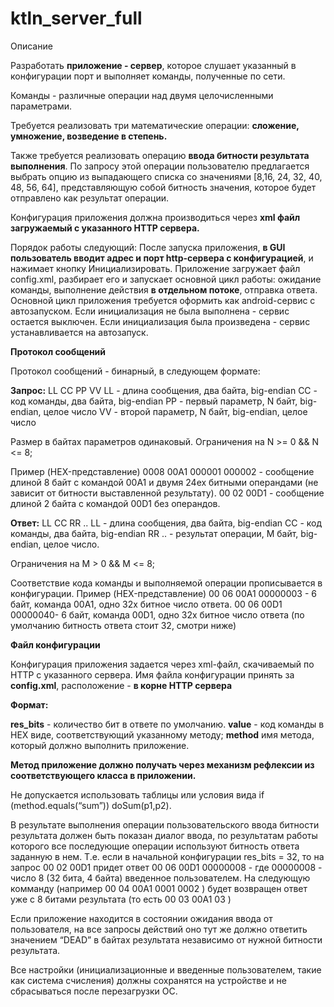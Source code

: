 # ktln_server_full

Описание

Разработать <b>приложение - сервер</b>, которое слушает указанный в конфигурации порт
и выполняет команды, полученные по сети.

Команды - различные операции над двумя целочисленными параметрами.

Требуется реализовать три математические операции: <b>сложение, умножение,
возведение в степень.</b>

Также требуется реализовать операцию <b>ввода битности результата выполнения</b>.
По запросу этой операции пользователю предлагается выбрать опцию из
выпадающего списка со значениями [8,16, 24, 32, 40, 48, 56, 64], представляющую
собой битность значения, которое будет отправлено как результат операции.

Конфигурация приложения должна производиться через <b>xml файл загружаемый с
указанного HTTP сервера.</b>

Порядок работы следующий:
После запуска приложения, <b>в GUI пользователь вводит адрес и порт http-сервера
с конфигурацией</b>, и нажимает кнопку Инициализировать.
Приложение загружает файл config.xml, разбирает его и запускает основной цикл
работы: ожидание команды, выполнение действия <b>в отдельном потоке</b>, отправка
ответа.
Основной цикл приложения требуется оформить как android-сервис с автозапуском.
Если инициализация не была выполнена - сервис остается выключен. Если
инициализация была произведена - сервис устанавливается на автозапуск.

<b>Протокол сообщений</b>

Протокол сообщений - бинарный, в следующем формате:

<b>Запрос:</b>
LL CC PP VV
LL - длина сообщения, два байта, big-endian
CC - код команды, два байта, big-endian
PP - первый параметр, N байт, big-endian, целое число
VV - второй параметр, N байт, big-endian, целое число

Размер в байтах параметров одинаковый.
Ограничения на N >= 0 && N <= 8;

Пример (HEX-представление)
0008 00A1 000001 000002 - сообщение длиной 8 байт с командой 00A1 и двумя 24ех
битными операндами (не зависит от битности выставленной результату).
00 02 00D1 - сообщение длиной 2 байта с командой 00D1 без операндов.

<b>Ответ:</b>
LL CC RR ..
LL - длина сообщения, два байта, big-endian
СС - код команды, два байта, big-endian
RR .. - результат операции, M байт, big-endian, целое число.

Ограничения на M > 0 && M <= 8;

Соответствие кода команды и выполняемой операции прописывается в конфигурации.
Пример (HEX-представление)
00 06 00A1 00000003 - 6 байт, команда 00A1, одно 32х битное число ответа.
00 06 00D1 00000040- 6 байт, команда 00D1, одно 32х битное число ответа (по
умолчанию битность ответа стоит 32, смотри ниже)

<b>Файл конфигурации</b>

Конфигурация приложения задается через xml-файл, скачиваемый по HTTP с
указанного сервера.
Имя файла конфигурации принять за <b>config.xml</b>, расположение - <b>в корне HTTP
сервера</b>

<b>Формат:</b>

<config port=”2222” res_bits=”32”>
<cmd value=”00A1” method=”sum”/>
<cmd value=”00B1” method=”mul”/>
<cmd value=”00С1” method=”pow”/>
<cmd value=”00D1” method=”set_bits”/>
</config>

<b>res_bits</b> - количество бит в ответе по умолчанию.
<b>value</b> - код команды в HEX виде, соответствующий указанному методу;
<b>method</b> имя метода, который должно выполнить приложение.

<b>Метод приложение должно получать через механизм рефлексии из
соответствующего класса в приложении.</b>

Не допускается использовать таблицы или условия вида if (method.equals(“sum”))
doSum(p1,p2).

В результате выполнения операции пользовательского ввода битности результата
должен быть показан диалог ввода, по результатам работы которого все последующие
операции используют битность ответа заданную в нем.
Т.е. если в начальной конфигурации res_bits = 32, то на запрос
00 02 00D1 придет ответ 00 06 00D1 00000008 - где 00000008 - число 8 (32 бита, 4
байта) введенное пользователем.
На следующую комманду (например 00 04 00A1 0001 0002 ) будет возвращен ответ
уже с 8 битами результата (то есть 00 03 00A1 03 )

Если приложение находится в состоянии ожидания ввода от пользователя, на все
запросы действий оно тут же должно ответить значением “DEAD” в байтах результата
независимо от нужной битности результата.

Все настройки (инициализационные и введенные пользователем, такие как система
счисления) должны сохранятся на устройстве и не сбрасываться после перезагрузки
ОС.
